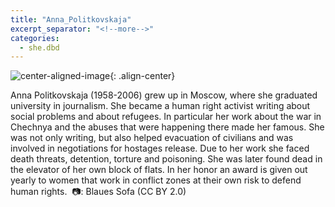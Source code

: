 ```yaml
---
title: "Anna_Politkovskaja"
excerpt_separator: "<!--more-->"
categories:
  - she.dbd
---
```



![center-aligned-image](https://cdn.pixabay.com/photo/2020/10/26/16/56/man-5687861_1280.png){: .align-center}

Anna Politkovskaja (1958-2006) grew up in Moscow, where she graduated university in journalism. She became a human right activist writing about social problems and about refugees. In particular her work about the war in Chechnya and the abuses that were happening there made her famous. She was not only writing, but also helped evacuation of civilians and was involved in negotiations for hostages release. Due to her work she faced death threats, detention, torture and poisoning. She was later found dead in the elevator of her own block of flats. In her honor an award is given out yearly to women that work in conflict zones at their own risk to defend human rights.⁠
⁠
📷: Blaues Sofa (CC BY 2.0)
⁠
